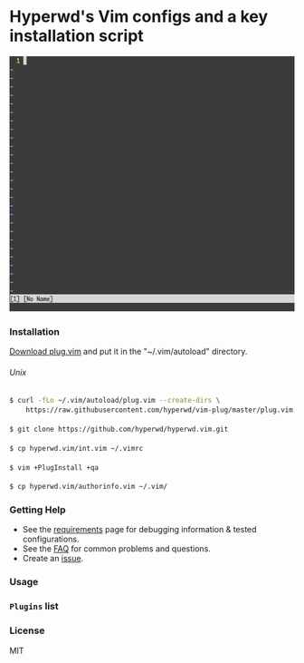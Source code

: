 # Hyperwd's Vim configs and a key installation script                                                                
<img
src="https://raw.githubusercontent.com/junegunn/i/master/vim-plug/installer.gif" height="450">

### Installation

[Download plug.vim](https://raw.githubusercontent.com/hyperwd/vim-plug/master/plug.vim)
and put it in the "~/.vim/autoload" directory.

###### Unix

```sh
$ curl -fLo ~/.vim/autoload/plug.vim --create-dirs \
    https://raw.githubusercontent.com/hyperwd/vim-plug/master/plug.vim

$ git clone https://github.com/hyperwd/hyperwd.vim.git

$ cp hyperwd.vim/int.vim ~/.vimrc

$ vim +PlugInstall +qa

$ cp hyperwd.vim/authorinfo.vim ~/.vim/
```

### Getting Help

- See the [requirements] page for debugging information & tested configurations.
- See the [FAQ] for common problems and questions.
- Create an [issue](https://github.com/junegunn/vim-plug/issues/new).

[FAQ]: https://github.com/junegunn/vim-plug/wiki/faq
[requirements]: https://github.com/junegunn/vim-plug/wiki/requirements

### Usage

### `Plugins` list

### License

MIT

